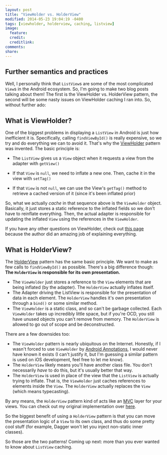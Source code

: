 ```yaml
---
layout: post
title: "ViewHolder vs. HolderView"
modified: 2014-05-23 19:04:19 -0400
tags: [viewholder, holderview, caching, listview]
image:
  feature: 
  credit: 
  creditlink: 
comments: 
share: 
---
```

Further semantics and practices
-------------------------------
 
Well, I personally think that `ListView`s are some of the most complicated `View`s in the Android ecosystem. So, I'm going to make two blog posts talking about them! The first is the ViewHolder vs. HolderView pattern, the second will be some nasty issues on ViewHolder caching I ran into. So, without further ado:
 
What is ViewHolder?
-------------------
 
One of the biggest problems in displaying a `ListView` in Android is just how inefficient it is. Specifically, calling `findViewById()` is really expensive, so we try and do everything we can to avoid it. That's why the [ViewHolder](http://developer.android.com/training/improving-layouts/smooth-scrolling.html#ViewHolder) pattern was invented. The basic principle is:
 
* The `ListView` gives us a `View` object when it requests a view from the adapter with `getView()`
 
* If that `View` is `null`, we need to inflate a new one. Then, cache it in the view with `setTag()`
   
* If that `View` is not `null`, we can use the View's `getTag()` method to retrieve a cached version of it (since it's been inflated prior)
 
So, what we actually *cache* in that sequence above is the `ViewHolder` object. Basically, it just stores a static reference to the inflated fields so we don't have to reinflate everything. Then, the actual adapter is responsible for updating the inflated `View` using the references in the `ViewHolder`.
 
If you have any other questions on ViewHolder, check out [this page](http://lucasr.org/2012/04/05/performance-tips-for-androids-listview/) because the author did an amazing job of explaining everything.
 
What is HolderView?
-------------------
 
The [HolderView](http://www.jayway.com/2013/11/06/viewholder-vs-holderview/) pattern has the same basic principle. We want to make as few calls to `findViewById()` as possible. There's a big difference though: **The `HolderView` is responsible for its own presentation.**
 
* The `ViewHolder` just stores a reference to the `View` elements that are being inflated (by the adapter). The `HolderView` actually inflates itself.
* The Adapter driving the ListView is responsible for the presentation of data in each element. The `HolderView` handles it's own presentation through a `bind()` or some similar method.
* The `ViewHolder` is a static class, and so can't be garbage collected. Each `ViewHolder` takes up incredibly little space, but if you're OCD, you still have unused objects you can't remove from memory. The `HolderView` is allowed to go out of scope and be deconstructed.
 
There are a few downsides too:
 
* The `ViewHolder` pattern is nearly ubiquitous on the Internet. Honestly, if I wasn't forced to use `ViewHolder` by [Android Annotations](https://github.com/excilys/androidannotations/wiki/Adapters-and-lists), I would never have known it exists (I can't justify it, but I'm guessing a similar pattern is used on iOS development, feel free to let me know).
* The `HolderView` likely means you'll have another class file. You don't necessarily *have* to do this, but it's usually better that way.
* The `HolderView` is used in place of the view that the `ListView` is actually trying to inflate. That is, the `ViewHolder` just caches references to elements inside the `View`. The `HolderView` actually replaces the `View` (which means typecasting).
 
By any means, the `HolderView` pattern kind of acts like an [MVC](http://en.wikipedia.org/wiki/Model%E2%80%93view%E2%80%93controller) layer for your views. You can check out my original implementation over [here](https://github.com/MinimalBible/MinimalBible/blob/d16730781b31efc120a13a917992372956127310/MinimalBible/src/org/bspeice/minimalbible/activities/downloader/BookListAdapter.java#L51).
 
So the biggest benefit of using a `HolderView` pattern is that you can move the presentation logic of a `View` to its own class, and thus do some pretty cool stuff (for example, Dagger won't let you inject non-static inner classes).
 
So those are the two patterns! Coming up next: more than you ever wanted to know about `ListView` caching.
